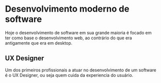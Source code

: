 # Desenvolvimento moderno de software

Hoje o desenvolvimento de software em sua grande maioria é focado em ter como base o desenvolvimento web, ao contrário do que era antigamente que era em desktop.

## UX Designer

Um dos primeiros profissionais a atuar no desenvolvimento de um software é o UX Designer, ou seja quem cuida da experiencia do usuário.


